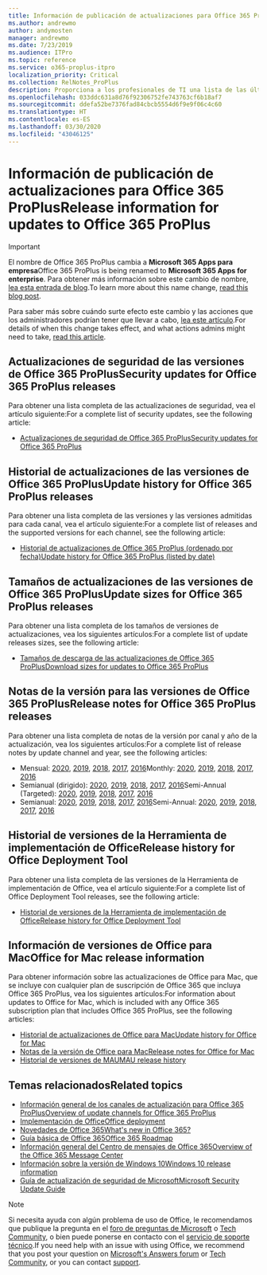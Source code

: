 ```yaml
---
title: Información de publicación de actualizaciones para Office 365 ProPlus
ms.author: andrewmo
author: andymosten
manager: andrewmo
ms.date: 7/23/2019
ms.audience: ITPro
ms.topic: reference
ms.service: o365-proplus-itpro
localization_priority: Critical
ms.collection: RelNotes_ProPlus
description: Proporciona a los profesionales de TI una lista de las últimas versiones de Office 365 ProPlus para cada canal de actualización y vínculos a notas de la versión y el historial de actualizaciones.
ms.openlocfilehash: 033ddc631a8d76f92306752fe743763cf6b18af7
ms.sourcegitcommit: ddefa52be7376fad84cbcb5554d6f9e9f06c4c60
ms.translationtype: HT
ms.contentlocale: es-ES
ms.lasthandoff: 03/30/2020
ms.locfileid: "43046125"
---
```

# <a name="release-information-for-updates-to-office-365-proplus"></a><span data-ttu-id="829f8-103">Información de publicación de actualizaciones para Office 365 ProPlus</span><span class="sxs-lookup"><span data-stu-id="829f8-103">Release information for updates to Office 365 ProPlus</span></span>


> [!IMPORTANT]
> <span data-ttu-id="829f8-104">El nombre de Office 365 ProPlus cambia a **Microsoft 365 Apps para empresa**</span><span class="sxs-lookup"><span data-stu-id="829f8-104">Office 365 ProPlus is being renamed to **Microsoft 365 Apps for enterprise**.</span></span> <span data-ttu-id="829f8-105">Para obtener más información sobre este cambio de nombre, [lea esta entrada de blog](https://go.microsoft.com/fwlink/p/?linkid=2120533).</span><span class="sxs-lookup"><span data-stu-id="829f8-105">To learn more about this name change, [read this blog post](https://go.microsoft.com/fwlink/p/?linkid=2120533).</span></span> 
>
> <span data-ttu-id="829f8-106">Para saber más sobre cuándo surte efecto este cambio y las acciones que los administradores podrían tener que llevar a cabo, [lea este artículo](https://go.microsoft.com/fwlink/p/?linkid=2123420).</span><span class="sxs-lookup"><span data-stu-id="829f8-106">For details of when this change takes effect, and what actions admins might need to take, [read this article](https://go.microsoft.com/fwlink/p/?linkid=2123420).</span></span>




## <a name="security-updates-for-office-365-proplus-releases"></a><span data-ttu-id="829f8-107">Actualizaciones de seguridad de las versiones de Office 365 ProPlus</span><span class="sxs-lookup"><span data-stu-id="829f8-107">Security updates for Office 365 ProPlus releases</span></span>

<span data-ttu-id="829f8-108">Para obtener una lista completa de las actualizaciones de seguridad, vea el artículo siguiente:</span><span class="sxs-lookup"><span data-stu-id="829f8-108">For a complete list of security updates, see the following article:</span></span>
 - [<span data-ttu-id="829f8-109">Actualizaciones de seguridad de Office 365 ProPlus</span><span class="sxs-lookup"><span data-stu-id="829f8-109">Security updates for Office 365 ProPlus</span></span>](office365-proplus-security-updates.md)


## <a name="update-history-for-office-365-proplus-releases"></a><span data-ttu-id="829f8-110">Historial de actualizaciones de las versiones de Office 365 ProPlus</span><span class="sxs-lookup"><span data-stu-id="829f8-110">Update history for Office 365 ProPlus releases</span></span>

<span data-ttu-id="829f8-111">Para obtener una lista completa de las versiones y las versiones admitidas para cada canal, vea el artículo siguiente:</span><span class="sxs-lookup"><span data-stu-id="829f8-111">For a complete list of releases and the supported versions for each channel, see the following article:</span></span>
 - [<span data-ttu-id="829f8-112">Historial de actualizaciones de Office 365 ProPlus (ordenado por fecha)</span><span class="sxs-lookup"><span data-stu-id="829f8-112">Update history for Office 365 ProPlus (listed by date)</span></span>](update-history-office365-proplus-by-date.md)


 ## <a name="update-sizes-for-office-365-proplus-releases"></a><span data-ttu-id="829f8-113">Tamaños de actualizaciones de las versiones de Office 365 ProPlus</span><span class="sxs-lookup"><span data-stu-id="829f8-113">Update sizes for Office 365 ProPlus releases</span></span>

<span data-ttu-id="829f8-114">Para obtener una lista completa de los tamaños de versiones de actualizaciones, vea los siguientes artículos:</span><span class="sxs-lookup"><span data-stu-id="829f8-114">For a complete list of update releases sizes, see the following article:</span></span>
 - [<span data-ttu-id="829f8-115">Tamaños de descarga de las actualizaciones de Office 365 ProPlus</span><span class="sxs-lookup"><span data-stu-id="829f8-115">Download sizes for updates to Office 365 ProPlus</span></span>](download-sizes-office365-proplus-updates.md)

## <a name="release-notes-for-office-365-proplus-releases"></a><span data-ttu-id="829f8-116">Notas de la versión para las versiones de Office 365 ProPlus</span><span class="sxs-lookup"><span data-stu-id="829f8-116">Release notes for Office 365 ProPlus releases</span></span>

<span data-ttu-id="829f8-117">Para obtener una lista completa de notas de la versión por canal y año de la actualización, vea los siguientes artículos:</span><span class="sxs-lookup"><span data-stu-id="829f8-117">For a complete list of release notes by update channel and year, see the following articles:</span></span>
 - <span data-ttu-id="829f8-118">Mensual: [2020](monthly-channel-2020.md), [2019](monthly-channel-2019.md), [2018](monthly-channel-2018.md), [2017](monthly-channel-2017.md), [2016](monthly-channel-2016.md)</span><span class="sxs-lookup"><span data-stu-id="829f8-118">Monthly: [2020](monthly-channel-2020.md), [2019](monthly-channel-2019.md), [2018](monthly-channel-2018.md), [2017](monthly-channel-2017.md), [2016](monthly-channel-2016.md)</span></span>
 - <span data-ttu-id="829f8-119">Semianual (dirigido): [2020](semi-annual-channel-targeted-2020.md), [2019](semi-annual-channel-targeted-2019.md), [2018](semi-annual-channel-targeted-2018.md), [2017](semi-annual-channel-targeted-2017.md), [2016](semi-annual-channel-targeted-2016.md)</span><span class="sxs-lookup"><span data-stu-id="829f8-119">Semi-Annual (Targeted): [2020](semi-annual-channel-targeted-2020.md), [2019](semi-annual-channel-targeted-2019.md), [2018](semi-annual-channel-targeted-2018.md), [2017](semi-annual-channel-targeted-2017.md), [2016](semi-annual-channel-targeted-2016.md)</span></span>
 - <span data-ttu-id="829f8-120">Semianual: [2020](semi-annual-channel-2020.md), [2019](semi-annual-channel-2019.md), [2018](semi-annual-channel-2018.md), [2017](semi-annual-channel-2017.md), [2016](semi-annual-channel-2016.md)</span><span class="sxs-lookup"><span data-stu-id="829f8-120">Semi-Annual: [2020](semi-annual-channel-2020.md), [2019](semi-annual-channel-2019.md), [2018](semi-annual-channel-2018.md), [2017](semi-annual-channel-2017.md), [2016](semi-annual-channel-2016.md)</span></span>

 ## <a name="release-history-for-office-deployment-tool"></a><span data-ttu-id="829f8-121">Historial de versiones de la Herramienta de implementación de Office</span><span class="sxs-lookup"><span data-stu-id="829f8-121">Release history for Office Deployment Tool</span></span>
 <span data-ttu-id="829f8-122">Para obtener una lista completa de las versiones de la Herramienta de implementación de Office, vea el artículo siguiente:</span><span class="sxs-lookup"><span data-stu-id="829f8-122">For a complete list of Office Deployment Tool releases, see the following article:</span></span>
 - [<span data-ttu-id="829f8-123">Historial de versiones de la Herramienta de implementación de Office</span><span class="sxs-lookup"><span data-stu-id="829f8-123">Release history for Office Deployment Tool</span></span>](ODT-release-history.md)

## <a name="office-for-mac-release-information"></a><span data-ttu-id="829f8-124">Información de versiones de Office para Mac</span><span class="sxs-lookup"><span data-stu-id="829f8-124">Office for Mac release information</span></span>

<span data-ttu-id="829f8-125">Para obtener información sobre las actualizaciones de Office para Mac, que se incluye con cualquier plan de suscripción de Office 365 que incluya Office 365 ProPlus, vea los siguientes artículos:</span><span class="sxs-lookup"><span data-stu-id="829f8-125">For information about updates to Office for Mac, which is included with any Office 365 subscription plan that includes Office 365 ProPlus, see the following articles:</span></span>
 - [<span data-ttu-id="829f8-126">Historial de actualizaciones de Office para Mac</span><span class="sxs-lookup"><span data-stu-id="829f8-126">Update history for Office for Mac</span></span>](update-history-office-for-mac.md)
 - [<span data-ttu-id="829f8-127">Notas de la versión de Office para Mac</span><span class="sxs-lookup"><span data-stu-id="829f8-127">Release notes for Office for Mac</span></span>](release-notes-office-for-mac.md)
 - [<span data-ttu-id="829f8-128">Historial de versiones de MAU</span><span class="sxs-lookup"><span data-stu-id="829f8-128">MAU release history</span></span>](release-history-microsoft-autoupdate.md)


## <a name="related-topics"></a><span data-ttu-id="829f8-129">Temas relacionados</span><span class="sxs-lookup"><span data-stu-id="829f8-129">Related topics</span></span>

- [<span data-ttu-id="829f8-130">Información general de los canales de actualización para Office 365 ProPlus</span><span class="sxs-lookup"><span data-stu-id="829f8-130">Overview of update channels for Office 365 ProPlus</span></span>](https://docs.microsoft.com/deployoffice/overview-of-update-channels-for-office-365-proplus)
- [<span data-ttu-id="829f8-131">Implementación de Office</span><span class="sxs-lookup"><span data-stu-id="829f8-131">Office deployment</span></span>](https://docs.microsoft.com/deployoffice/)
- [<span data-ttu-id="829f8-132">Novedades de Office 365</span><span class="sxs-lookup"><span data-stu-id="829f8-132">What's new in Office 365?</span></span>](https://support.office.com/article/95c8d81d-08ba-42c1-914f-bca4603e1426)
- [<span data-ttu-id="829f8-133">Guía básica de Office 365</span><span class="sxs-lookup"><span data-stu-id="829f8-133">Office 365 Roadmap</span></span>](https://products.office.com/business/office-365-roadmap)
- [<span data-ttu-id="829f8-134">Información general del Centro de mensajes de Office 365</span><span class="sxs-lookup"><span data-stu-id="829f8-134">Overview of the Office 365 Message Center</span></span>](https://support.office.com/article/38fb3333-bfcc-4340-a37b-deda509c2093)
- [<span data-ttu-id="829f8-135">Información sobre la versión de Windows 10</span><span class="sxs-lookup"><span data-stu-id="829f8-135">Windows 10 release information</span></span>](https://www.microsoft.com/itpro/windows-10/release-information)
- [<span data-ttu-id="829f8-136">Guía de actualización de seguridad de Microsoft</span><span class="sxs-lookup"><span data-stu-id="829f8-136">Microsoft Security Update Guide</span></span>](https://portal.msrc.microsoft.com/)

> [!NOTE]
> <span data-ttu-id="829f8-137">Si necesita ayuda con algún problema de uso de Office, le recomendamos que publique la pregunta en el [foro de preguntas de Microsoft](https://answers.microsoft.com/) o [Tech Community](https://techcommunity.microsoft.com/), o bien puede ponerse en contacto con el [servicio de soporte técnico](https://support.microsoft.com/contactus).</span><span class="sxs-lookup"><span data-stu-id="829f8-137">If you need help with an issue with using Office, we recommend that you post your question on [Microsoft's Answers forum](https://answers.microsoft.com/) or [Tech Community](https://techcommunity.microsoft.com/), or you can contact [support](https://support.microsoft.com/contactus).</span></span>
